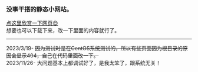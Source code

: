 <h3>没事干搭的静态小网站。</h3>
<a href="https://liu-angle.github.io/Introduce-yourself/">点这里欣赏一下网页😊</a><br>
想要也可以下载下来，改一下里面的内容就行了。<br>
<hr>
2023/3/19-
<del>因为测试时是在CentOS系统测试的，所以有些页面因为根目录的原因会显示404，自己在代码里面改一下。</del>
<br>
2023/11/26-
大问题基本上都调试好了，是我太笨了，跟系统无关！

